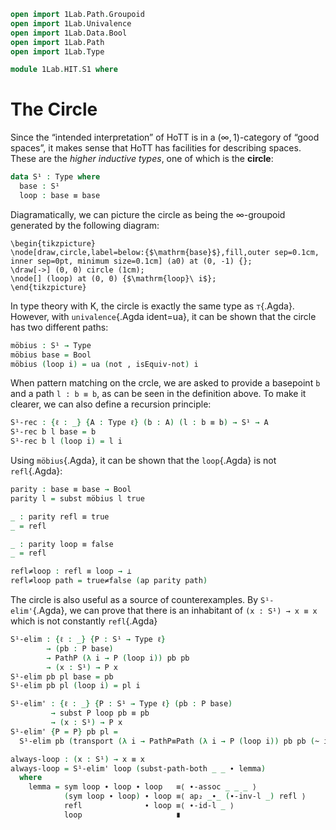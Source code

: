 ```agda
open import 1Lab.Path.Groupoid
open import 1Lab.Univalence
open import 1Lab.Data.Bool
open import 1Lab.Path
open import 1Lab.Type

module 1Lab.HIT.S1 where
```

# The Circle

Since the “intended interpretation” of HoTT is in a
$(\infty,1)$-category of “good spaces”, it makes sense that HoTT has
facilities for describing spaces. These are the _higher inductive
types_, one of which is the **circle**:

```agda
data S¹ : Type where
  base : S¹
  loop : base ≡ base
```

Diagramatically, we can picture the circle as being the
$\infty$-groupoid generated by the following diagram:

~~~{.quiver}
\begin{tikzpicture}
\node[draw,circle,label=below:{$\mathrm{base}$},fill,outer sep=0.1cm, inner sep=0pt, minimum size=0.1cm] (a0) at (0, -1) {};
\draw[->] (0, 0) circle (1cm);
\node[] (loop) at (0, 0) {$\mathrm{loop}\ i$};
\end{tikzpicture}
~~~

In type theory with K, the circle is exactly the same type as
`⊤`{.Agda}. However, with `univalence`{.Agda ident=ua}, it can be shown
that the circle has two different paths:

<!--
```
_ = ⊤
```
-->

```agda
möbius : S¹ → Type
möbius base = Bool
möbius (loop i) = ua (not , isEquiv-not) i
```

When pattern matching on the crcle, we are asked to provide a basepoint
`b` and a path `l : b ≡ b`, as can be seen in the definition above. To
make it clearer, we can also define a recursion principle: 

```agda
S¹-rec : {ℓ : _} {A : Type ℓ} (b : A) (l : b ≡ b) → S¹ → A
S¹-rec b l base = b
S¹-rec b l (loop i) = l i
```

Using `möbius`{.Agda}, it can be shown that the `loop`{.Agda} is not
`refl`{.Agda}:

```agda
parity : base ≡ base → Bool
parity l = subst möbius l true

_ : parity refl ≡ true
_ = refl

_ : parity loop ≡ false
_ = refl

refl≠loop : refl ≡ loop → ⊥
refl≠loop path = true≠false (ap parity path)
```

The circle is also useful as a source of counterexamples. By
`S¹-elim'`{.Agda}, we can prove that there is an inhabitant of `(x : S¹)
→ x ≡ x` which is not constantly `refl`{.Agda}

```agda
S¹-elim : {ℓ : _} {P : S¹ → Type ℓ}
        → (pb : P base)
        → PathP (λ i → P (loop i)) pb pb
        → (x : S¹) → P x
S¹-elim pb pl base = pb
S¹-elim pb pl (loop i) = pl i

S¹-elim' : {ℓ : _} {P : S¹ → Type ℓ} (pb : P base)
         → subst P loop pb ≡ pb
         → (x : S¹) → P x
S¹-elim' {P = P} pb pl =
  S¹-elim pb (transport (λ i → PathP≡Path (λ i → P (loop i)) pb pb (~ i)) pl)

always-loop : (x : S¹) → x ≡ x
always-loop = S¹-elim' loop (subst-path-both _ _ ∙ lemma)
  where
    lemma = sym loop ∙ loop ∙ loop   ≡⟨ ∙-assoc _ _ _ ⟩
            (sym loop ∙ loop) ∙ loop ≡⟨ ap₂ _∙_ (∙-inv-l _) refl ⟩
            refl              ∙ loop ≡⟨ ∙-id-l _ ⟩
            loop                     ∎ 
```
